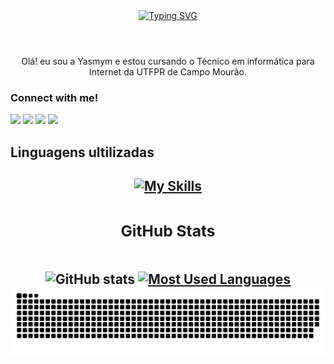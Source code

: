 <div align="center">
  <a href="https://git.io/typing-svg">
    <img src="https://readme-typing-svg.demolab.com?font=Fira+Code&weight=500&size=22&pause=1000&color=993399&center=true&vCenter=true&random=false&width=524&lines=%E2%8A%B9+Welcome+to+my+profile!+%CB%99%E1%B5%95%CB%99+%E2%8A%B9+" alt="Typing SVG">
  </a>
</div>

<img align="center" alt="" src="./src/header-gif.gif">

#

<p align="center">Olá! eu sou a Yasmym e estou cursando o Técnico em informática para Internet 
  da UTFPR de Campo Mourão.


<img align="right" alt="" height="190px" src="./src/study.gif">

<h3 align="left">Connect with me!</h3>
<div> 
  <a href="https://instagram.com/lemesyas" target="_blank"><img src="https://img.shields.io/badge/-Instagram-%23E4405F?style=for-the-badge&logo=instagram&logoColor=white" target="_blank"></a>
 <a href="https://discord.gg/ylmsx" target="_blank"><img src="https://img.shields.io/badge/Discord-7289DA?style=for-the-badge&logo=discord&logoColor=white" target="_blank"></a> 
  <a href = "mailto:ylemes@alunos.utfpr.edu.br"><img src="https://img.shields.io/badge/-Gmail-%23333?style=for-the-badge&logo=gmail&logoColor=white" target="_blank"></a>
  <a href="https://twitter.com/lemesyas" target="_blank"><img src="https://img.shields.io/badge/-Twitter-1DA1F2?style=for-the-badge&logo=twitter&logoColor=white" target="_blank">
</a>

 </a> 
  
</div>

<h2> Linguagens ultilizadas</h2>
<h2 align="center">
  
  [![My Skills](https://skillicons.dev/icons?i=javascript,python,html,css,mysql)](https://skillicons.dev)

<div style="text-align: center;" align="center">

##
  
  <h3>GitHub Stats </h3>
  <br>
  <img src="https://github-readme-stats-git-masterrstaa-rickstaa.vercel.app/api?username=Yaslemes&hide_title=true&show_icons=true&include_all_commits=false&count_private=true&line_height=25&hide=issues&bg_color=000&title_color=FF00F6&text_color=FFF&border_radius=3&border_color=36123c&icon_color=FF00F6&theme=jolly" alt="GitHub stats">

  <a href="https://github.com/Yaslemes/github-readme-stats">
    <img src="https://github-readme-stats-git-masterrstaa-rickstaa.vercel.app/api/top-langs/?username=Yaslemes&line_height=10&card_width=290&layout=compact&hide_title=false&count_private=true&langs_count=4&show_icons=true&title_color=FF00F6&hide=html,scss,less&bg_color=000&text_color=8B8B8B&border_radius=3&border_color=561760&count_private=true" alt="Most Used Languages">
  </a>
</div>


<picture align="center">
  <source media="(prefers-color-scheme: dark)" srcset="https://raw.githubusercontent.com/mari4souza/mari4souza/output/github-contribution-grid-snake-dark.svg">
  <source media="(prefers-color-scheme: light)" srcset="https://raw.githubusercontent.com/mari4souza/mari4souza/output/github-contribution-grid-snake-dark.svg">
  <img align="center" alt="github contribution grid snake animation" src="https://raw.githubusercontent.com/mari4souza/mari4souza/output/github-contribution-grid-snake.svg">
</picture>
